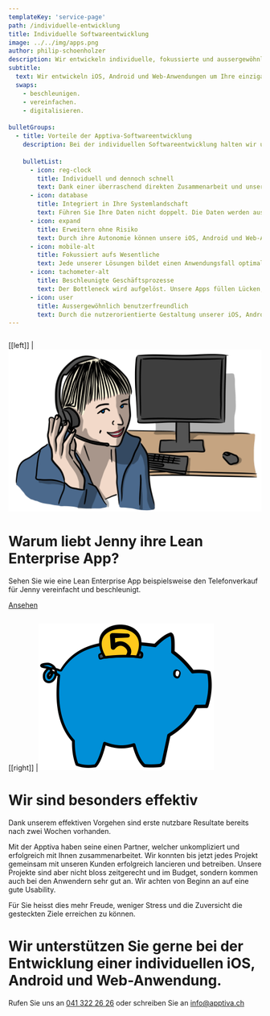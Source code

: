 ```yaml
---
templateKey: 'service-page'
path: /individuelle-entwicklung
title: Individuelle Softwareentwicklung
image: ../../img/apps.png
author: philip-schoenholzer
description: Wir entwickeln individuelle, fokussierte und ausser­gewöhnlich benutzer­freundlich Anwendungen um Ihre einzigartigen Geschäftsprozesse zu beschleunigen.
subtitle:
  text: Wir entwickeln iOS, Android und Web-Anwendungen um Ihre einzigartigen Geschäftsprozesse zu
  swaps:
    - beschleunigen.
    - vereinfachen.
    - digitalisieren.

bulletGroups:
  - title: Vorteile der Apptiva-Software­entwicklung
    description: Bei der individuellen Softwareentwicklung halten wir uns an das <a href="http://www.lean-enterprise-app.com/">Manifest der Lean Enterprise App</a>.

    bulletList:
      - icon: reg-clock
        title: Individuell und dennoch schnell
        text: Dank einer überraschend direkten Zusammenarbeit und unserem agilen Vorgehen sind bereits nach wenigen Tagen die ersten Ergebnisse im Einsatz.
      - icon: database
        title: Integriert in Ihre System­landschaft
        text: Führen Sie Ihre Daten nicht doppelt. Die Daten werden aus bestehenden Systemen bezogen und die Resultate zurückgeschrieben.
      - icon: expand
        title: Erweitern ohne Risiko
        text: Durch ihre Autonomie können unsere iOS, Android und Web-Apps einfach und schnell angepasst und erweitert werden, ohne das Gesamtsystem zu gefährden.
      - icon: mobile-alt
        title: Fokussiert aufs Wesentliche
        text: Jede unserer Lösungen bildet einen Anwendungsfall optimal ab. Damit können wir uns auf das Wesentliche fokussieren und erschaffen nicht die “eierlegende Wollmilchsau”. Unnötiger Ballast ist fehl am Platz.
      - icon: tachometer-alt
        title: Beschleunigte Geschäfts­prozesse
        text: Der Bottleneck wird aufgelöst. Unsere Apps füllen Lücken, die Standardsoftware nicht füllen kann.
      - icon: user
        title: Ausser­gewöhnlich benutzer­freundlich
        text: Durch die nutzerorientierte Gestaltung unserer iOS, Android und Web-Apps befinden sich die Anwender im Zentrum. Sie erhalten eine Lösung die verständlich, einfach und schnell zu bedienen ist.
---
```


<div class="full-width dark-section" style="overflow: auto;">
<div class="container">

[[left]]
|![Jenny Hello](img/hello-jenny.png)

# Warum liebt Jenny ihre Lean Enterprise App?

Sehen Sie wie eine Lean Enterprise App beispielsweise den Telefonverkauf für Jenny vereinfacht und beschleunigt.

[Ansehen](/telefonverkauf-showcase)

</div>
</div>

[[right]]
|![Tiefe Kosten](img/sparschwein.svg)

# Wir sind besonders effektiv

Dank unserem effektiven Vorgehen sind erste nutzbare Resultate bereits nach zwei Wochen vorhanden.

Mit der Apptiva haben seine einen Partner, welcher unkompliziert und erfolgreich mit Ihnen zusammenarbeitet. Wir konnten bis jetzt jedes Projekt gemeinsam mit unseren Kunden erfolgreich lancieren und betreiben. Unsere Projekte sind aber nicht bloss zeitgerecht und im Budget, sondern kommen auch bei den Anwendern sehr gut an. Wir achten von Beginn an auf eine gute Usability.

Für Sie heisst dies mehr Freude, weniger Stress und die Zuversicht die gesteckten Ziele erreichen zu können.

# Wir unterstützen Sie gerne bei der Entwicklung einer individuellen iOS, Android und Web-Anwendung.

Rufen Sie uns an <a href="tel:+41413222626">041 322 26 26</a> oder schreiben Sie an <a href="mailto:info@apptiva.ch">info@­apptiva.ch</a>
